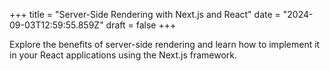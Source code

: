 +++
title = "Server-Side Rendering with Next.js and React"
date = "2024-09-03T12:59:55.859Z"
draft = false
+++

  Explore the benefits of server-side rendering and learn how to implement it in your React applications using the Next.js framework.
        